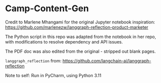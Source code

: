 # Camp-Content-Gen

Credit to Marlene Mhangami for the original Jupyter notebook inspiration:
https://github.com/marlenezw/langgraph-reflection-product-marketer

The Python script in this repo was adapted from the notebook in her repo, with modifications to resolve dependency and API issues.

The PDF doc was also edited from the original - stripped out blank pages.

`langgraph_reflection` from: https://github.com/langchain-ai/langgraph-reflection

Note to self: Run in PyCharm, using Python 3.11
